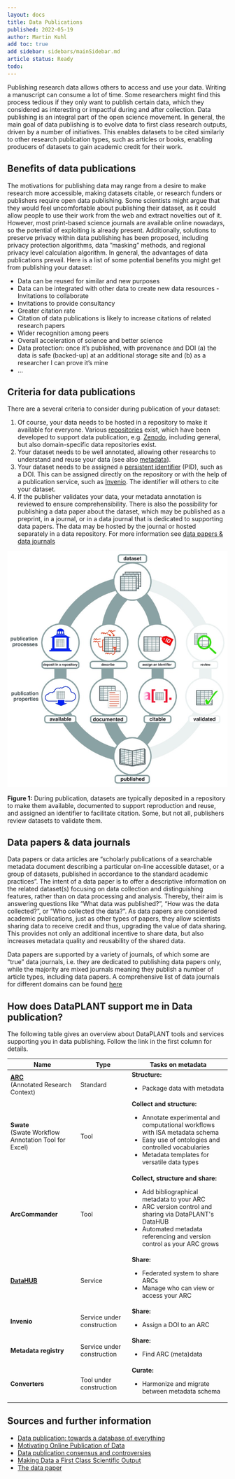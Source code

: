 ```yaml
---
layout: docs
title: Data Publications
published: 2022-05-19
author: Martin Kuhl
add toc: true
add sidebar: sidebars/mainSidebar.md
article status: Ready
todo:
---
```



Publishing research data allows others to access and use your data. Writing a manuscript can consume a lot of time. Some researchers might find this process tedious if they only want to publish certain data, which they considered as interesting or impactful during and after collection. Data publishing is an integral part of the open science movement. In general, the main goal of data publishing is to evolve data to first class research outputs, driven by a number of initiatives. This enables datasets to be cited similarly to other research publication types, such as articles or books, enabling producers of datasets to gain academic credit for their work.

## Benefits of data publications

The motivations for publishing data may range from a desire to make research more accessible, making datasets citable, or research funders or publishers require open data publishing. Some scientists might argue that they would feel uncomfortable about publishing their dataset, as it could allow people to use their work from the web and extract novelties out of it. However, most print-based science journals are available online nowadays, so the potential of exploiting is already present. Additionally, solutions to preserve privacy within data publishing has been proposed, including privacy protection algorithms, data ”masking” methods, and regional privacy level calculation algorithm. In general, the advantages of data publications prevail. Here is a list of some potential benefits you might get from publishing your dataset:

- Data can be reused for similar and new purposes
- Data can be integrated with other data to create new data resources - Invitations to collaborate
- Invitations to provide consultancy
- Greater citation rate
- Citation of data publications is likely to increase citations of related research papers
- Wider recognition among peers
- Overall acceleration of science and better science
- Data protection: once it’s published, with provenance and DOI (a) the data is safe (backed-up) at an additional storage site and (b) as a researcher I can prove it’s mine
- ...

## Criteria for data publications

There are a several criteria to consider during publication of your dataset:

1. Of course, your data needs to be hosted in a repository to make it available for everyone. Various [repositories](repositories.html) exist, which have been developed to support data publication, e.g. [Zenodo](https://zenodo.org/), including general, but also domain-specific data repositories exist.
2. Your dataset needs to be well annotated, allowing other researchs to understand and reuse your data (see also [metadata](metadata.html)).
3. Your dataset needs to be assigned a [persistent identifier](PIDsmd) (PID), such as a DOI. This can be assigned directly on the repository or with the help of a publication service, such as [Invenio](https://inveniosoftware.org/products/rdm/). The identifier will others to cite your dataset.
4. If the publisher validates your data, your metadata annotation is reviewed to ensure comprehensibility.
There is also the possibility for publishing a data paper about the dataset, which may be published as a preprint, in a journal, or in a data journal that is dedicated to supporting data papers. The data may be hosted by the journal or hosted separately in a data repository. For more information see [data papers & data journals](#Data-papers-&-data-journals)

![Data publishing](img/DataPublication.jpg)

**Figure 1:** During publication, datasets are typically deposited in a repository to make them available, documented to support reproduction and reuse, and assigned an identifier to facilitate citation. Some, but not all, publishers review datasets to validate them.

## Data papers & data journals

Data papers or data articles are “scholarly publications of a searchable metadata document describing a particular on-line accessible dataset, or a group of datasets, published in accordance to the standard academic practices”. The intent of a data paper is to offer a descriptive information on the related dataset(s) focusing on data collection and distinguishing features, rather than on data processing and analysis. Thereby, their aim is answering questions like “What data was published?”, “How was the data collected?”, or “Who collected the data?”. As data papers are considered academic publications, just as other types of papers, they allow scientists sharing data to receive credit and thus, upgrading the value of data sharing. This provides not only an additional incentive to share data, but also increases metadata quality and reusability of the shared data.

Data papers are supported by a variety of journals, of which some are “true” data journals, i.e. they are dedicated to publishing data papers only, while the majority are mixed journals meaning they publish a number of article types, including data papers. A comprehensive list of data journals for different domains can be found [here](https://www.researchdata.uni-jena.de/en/information/data-publication)

## How does DataPLANT support me in Data publication?

The following table gives an overview about DataPLANT tools and services supporting you in data publishing. Follow the link in the first column for details.

Name | Type | Tasks on metadata
----------------|-----------|------------------
**[ARC](AnnotatedResearchContext.html)**  <br> (Annotated Research Context) | Standard | **Structure:** <ul><li>Package data with metadata</li></ul>
**Swate** <br> (Swate Workflow Annotation Tool for Excel) | Tool | **Collect and structure:** <ul><li>Annotate experimental and computational workflows with ISA metadata schema</li><li>Easy use of ontologies and controlled vocabularies</li><li>Metadata templates for versatile data types</li></ul>
**ArcCommander** | Tool | **Collect, structure and share:** <ul><li>Add bibliographical metadata to your ARC</li><li>ARC version control and sharing via DataPLANT's DataHUB</li><li>Automated metadata referencing and version control as your ARC grows</li></ul>
**[DataHUB](datahub.html)** | Service | **Share:** <ul><li>Federated system to share ARCs</li><li>Manage who can view or access your ARC</li></ul>
**Invenio** | Service under construction | **Share:** <ul><li>Assign a DOI to an ARC</li></ul>
**Metadata registry** | Service under construction | **Share:** <ul><li>Find ARC (meta)data</li></ul>
**Converters** | Tool under construction | **Curate:** <ul><li>Harmonize and migrate between metadata schema

## Sources and further information

- [Data publication: towards a database of everything](https://doi.org/10.1186/1756-0500-2-113)
- [Motivating Online Publication of Data](https://doi.org/10.1525/bio.2009.59.5.9)
- [Data publication consensus and controversies](https://dx.doi.org/10.12688%2Ff1000research.3979.3)
- [Making Data a First Class Scientific Output](https://doi.org/10.2218/ijdc.v7i1.218)
- [The data paper](https://dx.doi.org/10.1186%2F1471-2105-12-S15-S2)
